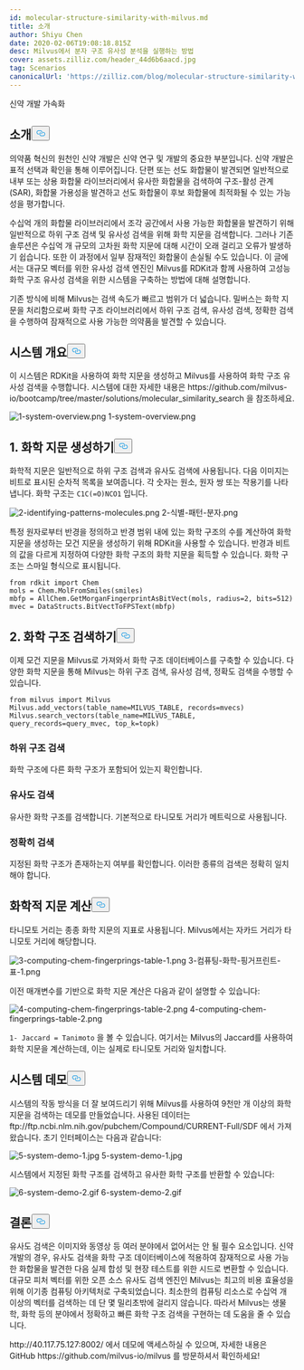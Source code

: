 ```yaml
---
id: molecular-structure-similarity-with-milvus.md
title: 소개
author: Shiyu Chen
date: 2020-02-06T19:08:18.815Z
desc: Milvus에서 분자 구조 유사성 분석을 실행하는 방법
cover: assets.zilliz.com/header_44d6b6aacd.jpg
tag: Scenarios
canonicalUrl: 'https://zilliz.com/blog/molecular-structure-similarity-with-milvus'
---
```

<custom-h1>신약 개발 가속화</custom-h1><h2 id="Introduction" class="common-anchor-header">소개<button data-href="#Introduction" class="anchor-icon" translate="no">
      <svg translate="no"
        aria-hidden="true"
        focusable="false"
        height="20"
        version="1.1"
        viewBox="0 0 16 16"
        width="16"
      >
        <path
          fill="#0092E4"
          fill-rule="evenodd"
          d="M4 9h1v1H4c-1.5 0-3-1.69-3-3.5S2.55 3 4 3h4c1.45 0 3 1.69 3 3.5 0 1.41-.91 2.72-2 3.25V8.59c.58-.45 1-1.27 1-2.09C10 5.22 8.98 4 8 4H4c-.98 0-2 1.22-2 2.5S3 9 4 9zm9-3h-1v1h1c1 0 2 1.22 2 2.5S13.98 12 13 12H9c-.98 0-2-1.22-2-2.5 0-.83.42-1.64 1-2.09V6.25c-1.09.53-2 1.84-2 3.25C6 11.31 7.55 13 9 13h4c1.45 0 3-1.69 3-3.5S14.5 6 13 6z"
        ></path>
      </svg>
    </button></h2><p>의약품 혁신의 원천인 신약 개발은 신약 연구 및 개발의 중요한 부분입니다. 신약 개발은 표적 선택과 확인을 통해 이루어집니다. 단편 또는 선도 화합물이 발견되면 일반적으로 내부 또는 상용 화합물 라이브러리에서 유사한 화합물을 검색하여 구조-활성 관계(SAR), 화합물 가용성을 발견하고 선도 화합물이 후보 화합물에 최적화될 수 있는 가능성을 평가합니다.</p>
<p>수십억 개의 화합물 라이브러리에서 조각 공간에서 사용 가능한 화합물을 발견하기 위해 일반적으로 하위 구조 검색 및 유사성 검색을 위해 화학 지문을 검색합니다. 그러나 기존 솔루션은 수십억 개 규모의 고차원 화학 지문에 대해 시간이 오래 걸리고 오류가 발생하기 쉽습니다. 또한 이 과정에서 일부 잠재적인 화합물이 손실될 수도 있습니다. 이 글에서는 대규모 벡터를 위한 유사성 검색 엔진인 Milvus를 RDKit과 함께 사용하여 고성능 화학 구조 유사성 검색을 위한 시스템을 구축하는 방법에 대해 설명합니다.</p>
<p>기존 방식에 비해 Milvus는 검색 속도가 빠르고 범위가 더 넓습니다. 밀버스는 화학 지문을 처리함으로써 화학 구조 라이브러리에서 하위 구조 검색, 유사성 검색, 정확한 검색을 수행하여 잠재적으로 사용 가능한 의약품을 발견할 수 있습니다.</p>
<h2 id="System-overview" class="common-anchor-header">시스템 개요<button data-href="#System-overview" class="anchor-icon" translate="no">
      <svg translate="no"
        aria-hidden="true"
        focusable="false"
        height="20"
        version="1.1"
        viewBox="0 0 16 16"
        width="16"
      >
        <path
          fill="#0092E4"
          fill-rule="evenodd"
          d="M4 9h1v1H4c-1.5 0-3-1.69-3-3.5S2.55 3 4 3h4c1.45 0 3 1.69 3 3.5 0 1.41-.91 2.72-2 3.25V8.59c.58-.45 1-1.27 1-2.09C10 5.22 8.98 4 8 4H4c-.98 0-2 1.22-2 2.5S3 9 4 9zm9-3h-1v1h1c1 0 2 1.22 2 2.5S13.98 12 13 12H9c-.98 0-2-1.22-2-2.5 0-.83.42-1.64 1-2.09V6.25c-1.09.53-2 1.84-2 3.25C6 11.31 7.55 13 9 13h4c1.45 0 3-1.69 3-3.5S14.5 6 13 6z"
        ></path>
      </svg>
    </button></h2><p>이 시스템은 RDKit을 사용하여 화학 지문을 생성하고 Milvus를 사용하여 화학 구조 유사성 검색을 수행합니다. 시스템에 대한 자세한 내용은 https://github.com/milvus-io/bootcamp/tree/master/solutions/molecular_similarity_search 을 참조하세요.</p>
<p>
  
   <span class="img-wrapper"> <img translate="no" src="https://assets.zilliz.com/1_system_overview_4b7c2de377.png" alt="1-system-overview.png" class="doc-image" id="1-system-overview.png" />
   </span> <span class="img-wrapper"> <span>1-system-overview.png</span> </span></p>
<h2 id="1-Generating-chemical-fingerprints" class="common-anchor-header">1. 화학 지문 생성하기<button data-href="#1-Generating-chemical-fingerprints" class="anchor-icon" translate="no">
      <svg translate="no"
        aria-hidden="true"
        focusable="false"
        height="20"
        version="1.1"
        viewBox="0 0 16 16"
        width="16"
      >
        <path
          fill="#0092E4"
          fill-rule="evenodd"
          d="M4 9h1v1H4c-1.5 0-3-1.69-3-3.5S2.55 3 4 3h4c1.45 0 3 1.69 3 3.5 0 1.41-.91 2.72-2 3.25V8.59c.58-.45 1-1.27 1-2.09C10 5.22 8.98 4 8 4H4c-.98 0-2 1.22-2 2.5S3 9 4 9zm9-3h-1v1h1c1 0 2 1.22 2 2.5S13.98 12 13 12H9c-.98 0-2-1.22-2-2.5 0-.83.42-1.64 1-2.09V6.25c-1.09.53-2 1.84-2 3.25C6 11.31 7.55 13 9 13h4c1.45 0 3-1.69 3-3.5S14.5 6 13 6z"
        ></path>
      </svg>
    </button></h2><p>화학적 지문은 일반적으로 하위 구조 검색과 유사도 검색에 사용됩니다. 다음 이미지는 비트로 표시된 순차적 목록을 보여줍니다. 각 숫자는 원소, 원자 쌍 또는 작용기를 나타냅니다. 화학 구조는 <code translate="no">C1C(=O)NCO1</code> 입니다.</p>
<p>
  
   <span class="img-wrapper"> <img translate="no" src="https://assets.zilliz.com/2_identifying_patterns_molecules_2aeef349c8.png" alt="2-identifying-patterns-molecules.png" class="doc-image" id="2-identifying-patterns-molecules.png" />
   </span> <span class="img-wrapper"> <span>2-식별-패턴-분자.png</span> </span></p>
<p>특정 원자로부터 반경을 정의하고 반경 범위 내에 있는 화학 구조의 수를 계산하여 화학 지문을 생성하는 모건 지문을 생성하기 위해 RDKit을 사용할 수 있습니다. 반경과 비트의 값을 다르게 지정하여 다양한 화학 구조의 화학 지문을 획득할 수 있습니다. 화학 구조는 스마일 형식으로 표시됩니다.</p>
<pre><code translate="no">from rdkit import Chem
mols = Chem.MolFromSmiles(smiles)
mbfp = AllChem.GetMorganFingerprintAsBitVect(mols, radius=2, bits=512)
mvec = DataStructs.BitVectToFPSText(mbfp)
</code></pre>
<h2 id="2-Searching-chemical-structures" class="common-anchor-header">2. 화학 구조 검색하기<button data-href="#2-Searching-chemical-structures" class="anchor-icon" translate="no">
      <svg translate="no"
        aria-hidden="true"
        focusable="false"
        height="20"
        version="1.1"
        viewBox="0 0 16 16"
        width="16"
      >
        <path
          fill="#0092E4"
          fill-rule="evenodd"
          d="M4 9h1v1H4c-1.5 0-3-1.69-3-3.5S2.55 3 4 3h4c1.45 0 3 1.69 3 3.5 0 1.41-.91 2.72-2 3.25V8.59c.58-.45 1-1.27 1-2.09C10 5.22 8.98 4 8 4H4c-.98 0-2 1.22-2 2.5S3 9 4 9zm9-3h-1v1h1c1 0 2 1.22 2 2.5S13.98 12 13 12H9c-.98 0-2-1.22-2-2.5 0-.83.42-1.64 1-2.09V6.25c-1.09.53-2 1.84-2 3.25C6 11.31 7.55 13 9 13h4c1.45 0 3-1.69 3-3.5S14.5 6 13 6z"
        ></path>
      </svg>
    </button></h2><p>이제 모건 지문을 Milvus로 가져와서 화학 구조 데이터베이스를 구축할 수 있습니다. 다양한 화학 지문을 통해 Milvus는 하위 구조 검색, 유사성 검색, 정확도 검색을 수행할 수 있습니다.</p>
<pre><code translate="no">from milvus import Milvus
Milvus.add_vectors(table_name=MILVUS_TABLE, records=mvecs)
Milvus.search_vectors(table_name=MILVUS_TABLE, query_records=query_mvec, top_k=topk)
</code></pre>
<h3 id="Substructure-search" class="common-anchor-header">하위 구조 검색</h3><p>화학 구조에 다른 화학 구조가 포함되어 있는지 확인합니다.</p>
<h3 id="Similarity-search" class="common-anchor-header">유사도 검색</h3><p>유사한 화학 구조를 검색합니다. 기본적으로 타니모토 거리가 메트릭으로 사용됩니다.</p>
<h3 id="Exact-search" class="common-anchor-header">정확히 검색</h3><p>지정된 화학 구조가 존재하는지 여부를 확인합니다. 이러한 종류의 검색은 정확히 일치해야 합니다.</p>
<h2 id="Computing-chemical-fingerprints" class="common-anchor-header">화학적 지문 계산<button data-href="#Computing-chemical-fingerprints" class="anchor-icon" translate="no">
      <svg translate="no"
        aria-hidden="true"
        focusable="false"
        height="20"
        version="1.1"
        viewBox="0 0 16 16"
        width="16"
      >
        <path
          fill="#0092E4"
          fill-rule="evenodd"
          d="M4 9h1v1H4c-1.5 0-3-1.69-3-3.5S2.55 3 4 3h4c1.45 0 3 1.69 3 3.5 0 1.41-.91 2.72-2 3.25V8.59c.58-.45 1-1.27 1-2.09C10 5.22 8.98 4 8 4H4c-.98 0-2 1.22-2 2.5S3 9 4 9zm9-3h-1v1h1c1 0 2 1.22 2 2.5S13.98 12 13 12H9c-.98 0-2-1.22-2-2.5 0-.83.42-1.64 1-2.09V6.25c-1.09.53-2 1.84-2 3.25C6 11.31 7.55 13 9 13h4c1.45 0 3-1.69 3-3.5S14.5 6 13 6z"
        ></path>
      </svg>
    </button></h2><p>타니모토 거리는 종종 화학 지문의 지표로 사용됩니다. Milvus에서는 자카드 거리가 타니모토 거리에 해당합니다.</p>
<p>
  
   <span class="img-wrapper"> <img translate="no" src="https://assets.zilliz.com/3_computing_chem_fingerprings_table_1_3814744fce.png" alt="3-computing-chem-fingerprings-table-1.png" class="doc-image" id="3-computing-chem-fingerprings-table-1.png" />
   </span> <span class="img-wrapper"> <span>3-컴퓨팅-화학-핑거프린트-표-1.png</span> </span></p>
<p>이전 매개변수를 기반으로 화학 지문 계산은 다음과 같이 설명할 수 있습니다:</p>
<p>
  
   <span class="img-wrapper"> <img translate="no" src="https://assets.zilliz.com/4_computing_chem_fingerprings_table_2_7d16075836.png" alt="4-computing-chem-fingerprings-table-2.png" class="doc-image" id="4-computing-chem-fingerprings-table-2.png" />
   </span> <span class="img-wrapper"> <span>4-computing-chem-fingerprings-table-2.png</span> </span></p>
<p><code translate="no">1- Jaccard = Tanimoto</code> 을 볼 수 있습니다. 여기서는 Milvus의 Jaccard를 사용하여 화학 지문을 계산하는데, 이는 실제로 타니모토 거리와 일치합니다.</p>
<h2 id="System-demo" class="common-anchor-header">시스템 데모<button data-href="#System-demo" class="anchor-icon" translate="no">
      <svg translate="no"
        aria-hidden="true"
        focusable="false"
        height="20"
        version="1.1"
        viewBox="0 0 16 16"
        width="16"
      >
        <path
          fill="#0092E4"
          fill-rule="evenodd"
          d="M4 9h1v1H4c-1.5 0-3-1.69-3-3.5S2.55 3 4 3h4c1.45 0 3 1.69 3 3.5 0 1.41-.91 2.72-2 3.25V8.59c.58-.45 1-1.27 1-2.09C10 5.22 8.98 4 8 4H4c-.98 0-2 1.22-2 2.5S3 9 4 9zm9-3h-1v1h1c1 0 2 1.22 2 2.5S13.98 12 13 12H9c-.98 0-2-1.22-2-2.5 0-.83.42-1.64 1-2.09V6.25c-1.09.53-2 1.84-2 3.25C6 11.31 7.55 13 9 13h4c1.45 0 3-1.69 3-3.5S14.5 6 13 6z"
        ></path>
      </svg>
    </button></h2><p>시스템의 작동 방식을 더 잘 보여드리기 위해 Milvus를 사용하여 9천만 개 이상의 화학 지문을 검색하는 데모를 만들었습니다. 사용된 데이터는 ftp://ftp.ncbi.nlm.nih.gov/pubchem/Compound/CURRENT-Full/SDF 에서 가져왔습니다. 초기 인터페이스는 다음과 같습니다:</p>
<p>
  
   <span class="img-wrapper"> <img translate="no" src="https://assets.zilliz.com/5_system_demo_1_46c6e6cd96.jpg" alt="5-system-demo-1.jpg" class="doc-image" id="5-system-demo-1.jpg" />
   </span> <span class="img-wrapper"> <span>5-system-demo-1.jpg</span> </span></p>
<p>시스템에서 지정된 화학 구조를 검색하고 유사한 화학 구조를 반환할 수 있습니다:</p>
<p>
  
   <span class="img-wrapper"> <img translate="no" src="https://assets.zilliz.com/6_system_demo_2_19d6cd8f92.gif" alt="6-system-demo-2.gif" class="doc-image" id="6-system-demo-2.gif" />
   </span> <span class="img-wrapper"> <span>6-system-demo-2.gif</span> </span></p>
<h2 id="Conclusion" class="common-anchor-header">결론<button data-href="#Conclusion" class="anchor-icon" translate="no">
      <svg translate="no"
        aria-hidden="true"
        focusable="false"
        height="20"
        version="1.1"
        viewBox="0 0 16 16"
        width="16"
      >
        <path
          fill="#0092E4"
          fill-rule="evenodd"
          d="M4 9h1v1H4c-1.5 0-3-1.69-3-3.5S2.55 3 4 3h4c1.45 0 3 1.69 3 3.5 0 1.41-.91 2.72-2 3.25V8.59c.58-.45 1-1.27 1-2.09C10 5.22 8.98 4 8 4H4c-.98 0-2 1.22-2 2.5S3 9 4 9zm9-3h-1v1h1c1 0 2 1.22 2 2.5S13.98 12 13 12H9c-.98 0-2-1.22-2-2.5 0-.83.42-1.64 1-2.09V6.25c-1.09.53-2 1.84-2 3.25C6 11.31 7.55 13 9 13h4c1.45 0 3-1.69 3-3.5S14.5 6 13 6z"
        ></path>
      </svg>
    </button></h2><p>유사도 검색은 이미지와 동영상 등 여러 분야에서 없어서는 안 될 필수 요소입니다. 신약 개발의 경우, 유사도 검색을 화학 구조 데이터베이스에 적용하여 잠재적으로 사용 가능한 화합물을 발견한 다음 실제 합성 및 현장 테스트를 위한 시드로 변환할 수 있습니다. 대규모 피처 벡터를 위한 오픈 소스 유사도 검색 엔진인 Milvus는 최고의 비용 효율성을 위해 이기종 컴퓨팅 아키텍처로 구축되었습니다. 최소한의 컴퓨팅 리소스로 수십억 개 이상의 벡터를 검색하는 데 단 몇 밀리초밖에 걸리지 않습니다. 따라서 Milvus는 생물학, 화학 등의 분야에서 정확하고 빠른 화학 구조 검색을 구현하는 데 도움을 줄 수 있습니다.</p>
<p>http://40.117.75.127:8002/ 에서 데모에 액세스하실 수 있으며, 자세한 내용은 GitHub https://github.com/milvus-io/milvus 를 방문하셔서 확인하세요!</p>
